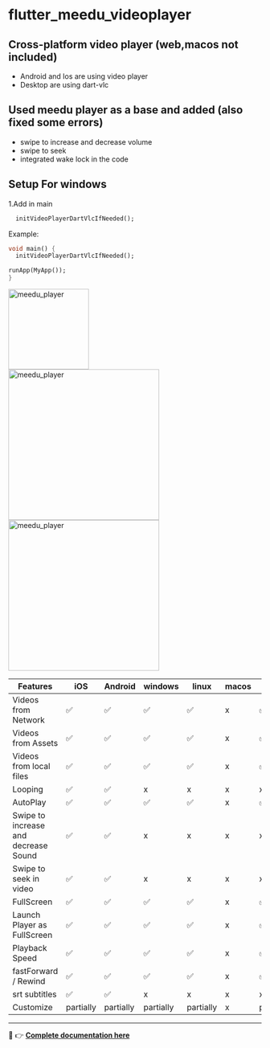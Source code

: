 # flutter_meedu_videoplayer



## Cross-platform video player (web,macos not included)
- Android and Ios are using video player
- Desktop are using dart-vlc


## Used meedu player as a base and added (also fixed some errors)
- swipe to increase and decrease volume 
- swipe to seek 
- integrated wake lock in the code


## Setup For windows 
1.Add in main 
```dart
  initVideoPlayerDartVlcIfNeeded();

```
Example:
```dart
void main() {
  initVideoPlayerDartVlcIfNeeded();

runApp(MyApp());
}
```


<img src="https://darwin-morocho.github.io/flutter-meedu-player/assets/q2.gif" alt="meedu_player" width="160" />
<br/>
<img src="https://darwin-morocho.github.io/flutter-meedu-player/assets/full.gif" alt="meedu_player" width="300" />
<img src="https://user-images.githubusercontent.com/15864336/94494352-9924d100-01b4-11eb-9c0f-54c88868331b.png" alt="meedu_player" width="300" />

| Features  | iOS | Android | windows | linux | macos | web
| ------------- | ------------- | ------------- | ------------- | ------------- | ------------- | ------------- |
| Videos from Network  | ✅  | ✅ | ✅ | ✅ | x | ✅
| Videos from Assets  | ✅  | ✅ | ✅ | ✅ | x | ✅
| Videos from local files  | ✅  | ✅ | ✅ | ✅ | x | ✅
| Looping  | ✅  | ✅ | x | x | x | x
| AutoPlay  | ✅  | ✅ | ✅ | ✅ | x | ✅
| Swipe to increase and decrease Sound  | ✅  | ✅ | x | x | x | x |
| Swipe to seek in video | ✅  | ✅ | x | x | x | x |
| FullScreen  | ✅  | ✅ | ✅ | ✅ | x | ✅ |
| Launch Player as FullScreen  | ✅  | ✅ | ✅ | ✅ | x | ✅ |
| Playback Speed  | ✅  | ✅ | ✅ | ✅ | x | ✅ |
| fastForward / Rewind  | ✅  | ✅ | ✅ | ✅ |x | ✅ |
| srt subtitles  | ✅  | ✅ | x | x | x | x
| Customize  | partially  | partially | partially | partially | x | partially

---

👋 👉 <b>[Complete documentation here](https://player.meedu.app)</b>
